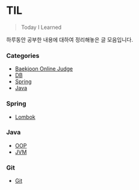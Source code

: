 # TIL
 
> Today I Learned

하루동안 공부한 내용에 대하여 정리해놓은 글 모음입니다.

### Categories
* [Baekjoon Online Judge](/Algorithm/BaekJoon/)
* [DB](#DataBase)
* [Spring](#spring)
* [Java](#java)

### Spring

- [Lombok](Spring/lombok-guide.md)

### Java

- [OOP](Java/OOP.md)
- [JVM](Java/JVM.md)

### Git
- [Git](Git/Git.md)
